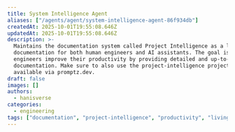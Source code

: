 ```yaml
---
title: System Intelligence Agent
aliases: ["/agents/agent/system-intelligence-agent-86f934db"]
createdAt: 2025-10-01T19:55:08.646Z
updatedAt: 2025-10-01T19:55:08.646Z
description: >-
  Maintains the documentation system called Project Intelligence as a living
  documentation for both human engineers and AI assistants. The goal is to help
  engineers improve their productivity by providing detailed and up-to-date
  documentation. Make sure to also use the project-intelligence project rules
  available via promptz.dev.
draft: false
images: []
authors:
  - hanisverse
categories:
  - engineering
tags: ["documentation", "project-intelligence", "productivity", "living-docs"]
---
```


